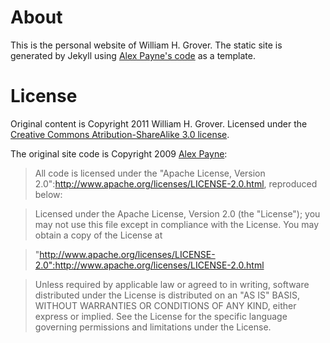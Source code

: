 About
=====

This is the personal website of William H. Grover.  The static site is generated by Jekyll using [Alex Payne's code](http://al3x.net) as a template.

License
=======

Original content is Copyright 2011 William H. Grover.  Licensed under the [Creative Commons Atribution-ShareAlike 3.0 license](http://creativecommons.org/licenses/by-sa/3.0/).

The original site code is Copyright 2009 [Alex Payne](http://al3x.net):

> All code is licensed under the "Apache License, Version 2.0":http://www.apache.org/licenses/LICENSE-2.0.html, reproduced below:

> Licensed under the Apache License, Version 2.0 (the "License"); you may not use this file except in compliance with the License. You may obtain a copy of the License at

> "http://www.apache.org/licenses/LICENSE-2.0":http://www.apache.org/licenses/LICENSE-2.0.html

> Unless required by applicable law or agreed to in writing, software distributed under the License is distributed on an "AS IS" BASIS, WITHOUT WARRANTIES OR CONDITIONS OF ANY KIND, either express or implied. See the License for the specific language governing permissions and limitations under the License.
